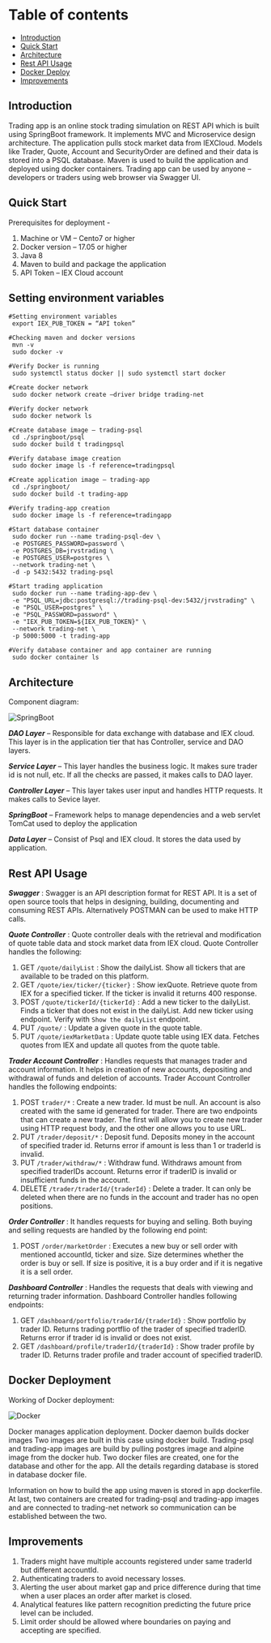 # Table of contents
* [Introduction](#introduction)
* [Quick Start](#quick-start)
* [Architecture](#architecture)
* [Rest API Usage](#rest-API-usage)
* [Docker Deploy](#docker-deploy)
* [Improvements](#improvements)


## Introduction
Trading app is an online stock trading simulation on REST API which is built using SpringBoot framework. It implements MVC and Microservice design architecture. The application pulls stock market data from IEXCloud. Models like Trader, Quote, Account and SecurityOrder are defined and their data is stored into a PSQL database. Maven is used to build the application and deployed using docker containers. Trading app can be used by anyone – developers or traders using web browser via Swagger UI.


## Quick Start
Prerequisites for deployment -
1. Machine or VM – Cento7 or higher
1. Docker version – 17.05 or higher
1. Java 8
1. Maven to build and package the application
1. API Token – IEX Cloud account 


## Setting environment variables
```
#Setting environment variables
 export IEX_PUB_TOKEN = “API token”

#Checking maven and docker versions
 mvn -v
 sudo docker -v
 
#Verify Docker is running
 sudo systemctl status docker || sudo systemctl start docker
 
#Create docker network
 sudo docker network create –driver bridge trading-net
 
#Verify docker network
 sudo docker network ls
 
#Create database image – trading-psql
 cd ./springboot/psql
 sudo docker build t tradingpsql
 
#Verify database image creation
 sudo docker image ls -f reference=tradingpsql

#Create application image – trading-app
 cd ./springboot/
 sudo docker build -t trading-app
 
#Verify trading-app creation
 sudo docker image ls -f reference=tradingapp
 
#Start database container 
 sudo docker run --name trading-psql-dev \ 
 -e POSTGRES_PASSWORD=password \ 
 -e POSTGRES_DB=jrvstrading \ 
 -e POSTGRES_USER=postgres \ 
 --network trading-net \ 
 -d -p 5432:5432 trading-psql
 
#Start trading application
 sudo docker run --name trading-app-dev \ 
 -e "PSQL_URL=jdbc:postgresql://trading-psql-dev:5432/jrvstrading" \ 
 -e "PSQL_USER=postgres" \ 
 -e "PSQL_PASSWORD=password" \ 
 -e "IEX_PUB_TOKEN=${IEX_PUB_TOKEN}" \ 
 --network trading-net \ 
 -p 5000:5000 -t trading-app

#Verify database container and app container are running
 sudo docker container ls
```

## Architecture
Component diagram:

![SpringBoot](./Assets/SpringBoot_Architecture.png)


***DAO Layer*** – Responsible for data exchange with database and IEX cloud. This layer is in the application tier that has Controller, service and DAO layers.

***Service Layer*** – This layer handles the business logic. It makes sure trader id is not null, etc. If all the checks are passed, it makes calls to DAO layer. 

***Controller Layer*** – This layer takes user input and handles HTTP requests.
It makes calls to Sevice layer.

***SpringBoot*** – Framework helps to manage dependencies and a web servlet TomCat used to deploy the application

***Data Layer*** – Consist of Psql and IEX cloud. It stores the data used by application.


## Rest API Usage
***Swagger*** :  Swagger is an API description format for REST API. It is a set of open source tools that helps in designing, building, documenting and consuming REST APIs. Alternatively POSTMAN can be used to make HTTP calls.

***Quote Controller*** : Quote controller deals with the retrieval and modification of quote table data and stock market data from IEX cloud.
Quote Controller handles the following:
1. GET `/quote/dailyList` :  Show the dailyList. Show all tickers that are available to be traded on this platform.
1. GET `/quote/iex/ticker/{ticker}` :  Show iexQuote. Retrieve  quote from IEX for a specified ticker. If the ticker is invalid it returns 400 response. 
1. POST `/quote/tickerId/{tickerId}` :  Add a new ticker to the dailyList. Finds a ticker that does not exist in the dailyList. Add new ticker using endpoint. Verify with `Show the dailyList` endpoint.
1. PUT `/quote/` : Update a given quote in the quote table.
1. PUT `/quote/iexMarketData` : Update quote table using IEX data. Fetches quotes from IEX and update all quotes from the quote table.

***Trader Account Controller*** : Handles requests that manages trader and account information. It helps in creation of new accounts, depositing and withdrawal of funds and deletion of accounts. 
Trader Account Controller handles the following endpoints:
1. POST `trader/*` : Create a new trader. Id must be null. An account is also created with the same id generated for trader. 
There are two endpoints that can create a new trader. The first will allow you to create new trader using HTTP request body, and the other one allows you to use URL. 
1. PUT `/trader/deposit/*` :  Deposit fund. Deposits money in the account of specified trader id. Returns error if amount is less than 1 or traderId is invalid.
1. PUT `/trader/withdraw/*` : Withdraw fund.  Withdraws amount from specified traderIDs account. Returns error if traderID is invalid or insufficient funds in the account.
1. DELETE `/trader/traderId/{traderId}` : Delete a trader. It can only be deleted when there are no funds in the account and trader has no open positions.

***Order Controller*** : It handles requests for buying and selling. Both buying and selling requests are handled by the following end point: 
1. POST `/order/marketOrder` : Executes a new buy or sell order with mentioned accountId, ticker and size. Size determines whether the order is buy or sell. If size is positive, it is a buy order and if it is negative it is a sell order.

***Dashboard Controller*** : Handles the requests that deals with viewing and returning trader information. Dashboard Controller handles following endpoints:
1. GET `/dashboard/portfolio/traderId/{traderId}` : Show portfolio by trader ID. Returns trading portflio of the trader of specified traderID. Returns error if trader id is invalid or does not exist.
1. GET `/dashboard/profile/traderId/{traderId}` : Show trader profile by trader ID. Returns trader profile and trader account of specified traderID.


## Docker Deployment
Working of Docker deployment: 

![Docker](./Assets/Docker.png)

Docker manages application deployment.
Docker daemon builds docker images  Two images are built in this case using docker build.
Trading-psql and trading-app images are build by pulling postgres image and alpine image from the docker hub. 
Two docker files are created, one for the database and other for the app. All the details regarding database is stored in database docker file.

Information on how to build the app using maven is stored in app dockerfile.
At last, two containers are created for trading-psql and trading-app images and are connected to trading-net network so communication can be established between the two.


## Improvements
1. Traders might have multiple accounts registered under same traderId but different accountId.
1. Authenticating traders to avoid necessary losses. 
1. Alerting the user about market gap and price difference during that time when a user places an order after market is closed.
1. Analytical features like pattern recognition predicting the future price level can be included.
1. Limit order should be allowed where boundaries on paying and accepting are specified.
